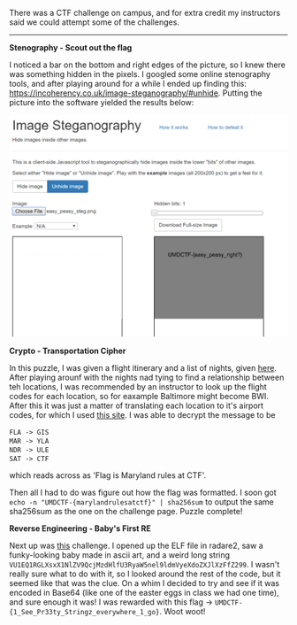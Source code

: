 There was a CTF challenge on campus, and for extra credit my instructors said we could attempt some of the challenges. 

--- 

<b>Stenography - Scout out the flag </b>

I noticed a bar on the bottom and right edges of the picture, so I knew there was something hidden in the pixels. I googled some online stenography tools, and after playing around for a while I ended up finding this: https://incoherency.co.uk/image-steganography/#unhide. Putting the picture into the software yielded the results below:


![easy-peasey](Capture.PNG)

<b> Crypto - Transportation Cipher </b>

In this puzzle, I was given a flight itinerary and a list of nights, given [here](https://github.com/UMD-CSEC/UMDCTF-2017-Challenges/tree/master/Crypto/Transportation_Cipher). After playing arounf with the nights nad tying to find a relationship between teh locations, I was recommended by an instructor to look up the flight codes for each location, so for eaxample Baltimore might become BWI. After this it was just a matter of translating each location to it's airport codes, for which I used [this site](https://www.world-airport-codes.com/). I was able to decrypt the message to be 
```
FLA -> GIS
MAR -> YLA
NDR -> ULE
SAT -> CTF
```
which reads across as 'Flag is Maryland rules at CTF'. 

Then all I had to do was figure out how the flag was formatted. I soon got `echo -n "UMDCTF-{marylandrulesatctf}" | sha256sum` to output the same sha256sum as the one on the challenge page. Puzzle complete!

<b> Reverse Engineering - Baby's First RE </b>

Next up was [this](https://github.com/UMD-CSEC/UMDCTF-2017-Challenges/tree/master/Reverse%20Engineering/Babys_First_RE) challenge. I opened up the ELF file in radare2, saw a funky-looking baby made in ascii art, and a weird long string `VU1EQ1RGLXsxX1NlZV9QcjMzdHlfU3RyaW5nel9ldmVyeXdoZXJlXzFfZ299`. I wasn't really sure what to do with it, so I looked around the rest of the code, but it seemed like that was the clue. On a whim I decided to try and see if it was encoded in Base64 (like one of the easter eggs in class we had one time), and sure enough it was! I was rewarded with this flag -> `UMDCTF-{1_See_Pr33ty_Stringz_everywhere_1_go}`. Woot woot!
